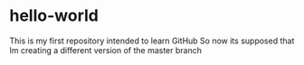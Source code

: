 # hello-world
This is my first repository intended to learn GitHub
So now its supposed that Im creating a different version of the master branch
